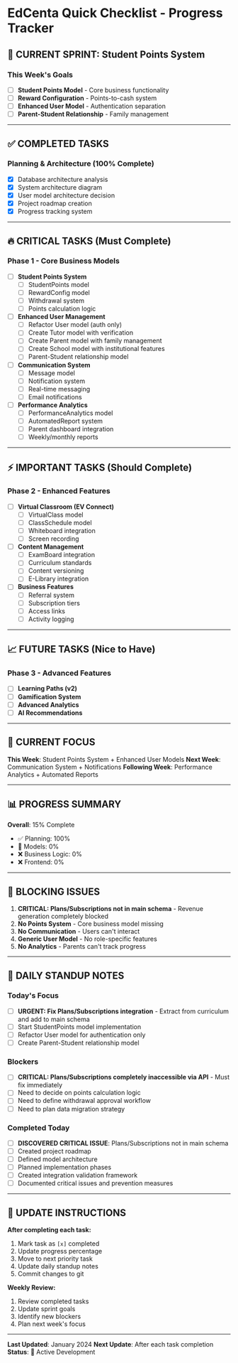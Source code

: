 # EdCenta Quick Checklist - Progress Tracker

## 🚀 **CURRENT SPRINT: Student Points System**

### **This Week's Goals**
- [ ] **Student Points Model** - Core business functionality
- [ ] **Reward Configuration** - Points-to-cash system
- [ ] **Enhanced User Model** - Authentication separation
- [ ] **Parent-Student Relationship** - Family management

---

## ✅ **COMPLETED TASKS**

### **Planning & Architecture (100% Complete)**
- [x] Database architecture analysis
- [x] System architecture diagram
- [x] User model architecture decision
- [x] Project roadmap creation
- [x] Progress tracking system

---

## 🔥 **CRITICAL TASKS (Must Complete)**

### **Phase 1 - Core Business Models**
- [ ] **Student Points System**
  - [ ] StudentPoints model
  - [ ] RewardConfig model
  - [ ] Withdrawal system
  - [ ] Points calculation logic

- [ ] **Enhanced User Management**
  - [ ] Refactor User model (auth only)
  - [ ] Create Tutor model with verification
  - [ ] Create Parent model with family management
  - [ ] Create School model with institutional features
  - [ ] Parent-Student relationship model

- [ ] **Communication System**
  - [ ] Message model
  - [ ] Notification system
  - [ ] Real-time messaging
  - [ ] Email notifications

- [ ] **Performance Analytics**
  - [ ] PerformanceAnalytics model
  - [ ] AutomatedReport system
  - [ ] Parent dashboard integration
  - [ ] Weekly/monthly reports

---

## ⚡ **IMPORTANT TASKS (Should Complete)**

### **Phase 2 - Enhanced Features**
- [ ] **Virtual Classroom (EV Connect)**
  - [ ] VirtualClass model
  - [ ] ClassSchedule model
  - [ ] Whiteboard integration
  - [ ] Screen recording

- [ ] **Content Management**
  - [ ] ExamBoard integration
  - [ ] Curriculum standards
  - [ ] Content versioning
  - [ ] E-Library integration

- [ ] **Business Features**
  - [ ] Referral system
  - [ ] Subscription tiers
  - [ ] Access links
  - [ ] Activity logging

---

## 📈 **FUTURE TASKS (Nice to Have)**

### **Phase 3 - Advanced Features**
- [ ] **Learning Paths (v2)**
- [ ] **Gamification System**
- [ ] **Advanced Analytics**
- [ ] **AI Recommendations**

---

## 🎯 **CURRENT FOCUS**

**This Week**: Student Points System + Enhanced User Models
**Next Week**: Communication System + Notifications
**Following Week**: Performance Analytics + Automated Reports

---

## 📊 **PROGRESS SUMMARY**

**Overall**: 15% Complete
- ✅ Planning: 100%
- 🚧 Models: 0%
- ❌ Business Logic: 0%
- ❌ Frontend: 0%

---

## 🚨 **BLOCKING ISSUES**

1. **CRITICAL: Plans/Subscriptions not in main schema** - Revenue generation completely blocked
2. **No Points System** - Core business model missing
3. **No Communication** - Users can't interact
4. **Generic User Model** - No role-specific features
5. **No Analytics** - Parents can't track progress

---

## 📝 **DAILY STANDUP NOTES**

### **Today's Focus**
- [ ] **URGENT: Fix Plans/Subscriptions integration** - Extract from curriculum and add to main schema
- [ ] Start StudentPoints model implementation
- [ ] Refactor User model for authentication only
- [ ] Create Parent-Student relationship model

### **Blockers**
- [ ] **CRITICAL: Plans/Subscriptions completely inaccessible via API** - Must fix immediately
- [ ] Need to decide on points calculation logic
- [ ] Need to define withdrawal approval workflow
- [ ] Need to plan data migration strategy

### **Completed Today**
- [ ] **DISCOVERED CRITICAL ISSUE**: Plans/Subscriptions not in main schema
- [ ] Created project roadmap
- [ ] Defined model architecture
- [ ] Planned implementation phases
- [ ] Created integration validation framework
- [ ] Documented critical issues and prevention measures

---

## 🔄 **UPDATE INSTRUCTIONS**

**After completing each task:**
1. Mark task as `[x]` completed
2. Update progress percentage
3. Move to next priority task
4. Update daily standup notes
5. Commit changes to git

**Weekly Review:**
1. Review completed tasks
2. Update sprint goals
3. Identify new blockers
4. Plan next week's focus

---

**Last Updated**: January 2024
**Next Update**: After each task completion
**Status**: 🚧 Active Development

